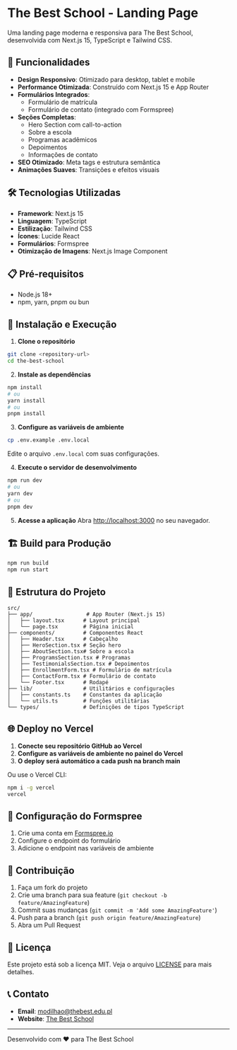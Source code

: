 # The Best School - Landing Page

Uma landing page moderna e responsiva para The Best School, desenvolvida com Next.js 15, TypeScript e Tailwind CSS.

## 🚀 Funcionalidades

- **Design Responsivo**: Otimizado para desktop, tablet e mobile
- **Performance Otimizada**: Construído com Next.js 15 e App Router
- **Formulários Integrados**: 
  - Formulário de matrícula
  - Formulário de contato (integrado com Formspree)
- **Seções Completas**:
  - Hero Section com call-to-action
  - Sobre a escola
  - Programas acadêmicos
  - Depoimentos
  - Informações de contato
- **SEO Otimizado**: Meta tags e estrutura semântica
- **Animações Suaves**: Transições e efeitos visuais

## 🛠️ Tecnologias Utilizadas

- **Framework**: Next.js 15
- **Linguagem**: TypeScript
- **Estilização**: Tailwind CSS
- **Ícones**: Lucide React
- **Formulários**: Formspree
- **Otimização de Imagens**: Next.js Image Component

## 📋 Pré-requisitos

- Node.js 18+ 
- npm, yarn, pnpm ou bun

## 🚀 Instalação e Execução

1. **Clone o repositório**
```bash
git clone <repository-url>
cd the-best-school
```

2. **Instale as dependências**
```bash
npm install
# ou
yarn install
# ou
pnpm install
```

3. **Configure as variáveis de ambiente**
```bash
cp .env.example .env.local
```
Edite o arquivo `.env.local` com suas configurações.

4. **Execute o servidor de desenvolvimento**
```bash
npm run dev
# ou
yarn dev
# ou
pnpm dev
```

5. **Acesse a aplicação**
Abra [http://localhost:3000](http://localhost:3000) no seu navegador.

## 🏗️ Build para Produção

```bash
npm run build
npm run start
```

## 📁 Estrutura do Projeto

```
src/
├── app/                 # App Router (Next.js 15)
│   ├── layout.tsx      # Layout principal
│   └── page.tsx        # Página inicial
├── components/         # Componentes React
│   ├── Header.tsx      # Cabeçalho
│   ├── HeroSection.tsx # Seção hero
│   ├── AboutSection.tsx# Sobre a escola
│   ├── ProgramsSection.tsx # Programas
│   ├── TestimonialsSection.tsx # Depoimentos
│   ├── EnrollmentForm.tsx # Formulário de matrícula
│   ├── ContactForm.tsx # Formulário de contato
│   └── Footer.tsx      # Rodapé
├── lib/                # Utilitários e configurações
│   ├── constants.ts    # Constantes da aplicação
│   └── utils.ts        # Funções utilitárias
└── types/              # Definições de tipos TypeScript
```

## 🌐 Deploy no Vercel

1. **Conecte seu repositório GitHub ao Vercel**
2. **Configure as variáveis de ambiente no painel do Vercel**
3. **O deploy será automático a cada push na branch main**

Ou use o Vercel CLI:
```bash
npm i -g vercel
vercel
```

## 📧 Configuração do Formspree

1. Crie uma conta em [Formspree.io](https://formspree.io)
2. Configure o endpoint do formulário
3. Adicione o endpoint nas variáveis de ambiente

## 🤝 Contribuição

1. Faça um fork do projeto
2. Crie uma branch para sua feature (`git checkout -b feature/AmazingFeature`)
3. Commit suas mudanças (`git commit -m 'Add some AmazingFeature'`)
4. Push para a branch (`git push origin feature/AmazingFeature`)
5. Abra um Pull Request

## 📄 Licença

Este projeto está sob a licença MIT. Veja o arquivo [LICENSE](LICENSE) para mais detalhes.

## 📞 Contato

- **Email**: modilhao@thebest.edu.pl
- **Website**: [The Best School](https://thebestschool.com)

---

Desenvolvido com ❤️ para The Best School
